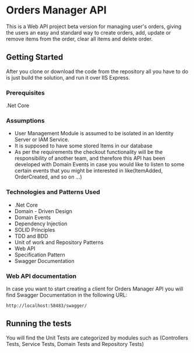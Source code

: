 # Orders Manager API

This is a Web API project beta version for managing user's orders, giving the users an easy and standard way to create orders,
add, update or remove items from the order, clear all items and delete order.

## Getting Started

After you clone or download the code from the repository all you have to do is just build the solution, and run it over IIS Express.

### Prerequisites
.Net Core

### Assumptions

* User Management Module is assumed to be isolated in an Identity Server or IAM Service.
* It is supposed to have some stored Items in our database
* As per the requirements the checkout functionality will be the responsibility of another team,
        and therefore this API has been developed with Domain Events in case you would like to listen to some certain events
        that you might be interested in like(ItemAdded, OrderCreated, and so on ...)

### Technologies and Patterns Used

* .Net Core
* Domain - Driven Design
* Domain Events
* Dependency Injection
* SOLID Principles
* TDD and BDD
* Unit of work and Repository Patterns
* Web API
* Specification Pattern
* Swagger Documentation


### Web API documentation

In case you want to start creating a client for Orders Manager API you will find Swagger Documentation in the following URL:

```
http://localhost:58483/swagger/
```

## Running the tests

You will find the Unit Tests are categorized by modules such as (Controllers Tests, Service Tests, Domain Tests and Repository Tests)

